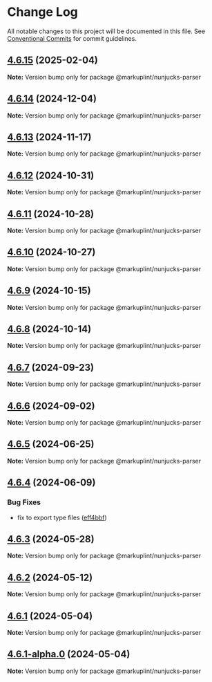 # Change Log

All notable changes to this project will be documented in this file.
See [Conventional Commits](https://conventionalcommits.org) for commit guidelines.

## [4.6.15](https://github.com/markuplint/markuplint/compare/@markuplint/nunjucks-parser@4.6.14...@markuplint/nunjucks-parser@4.6.15) (2025-02-04)

**Note:** Version bump only for package @markuplint/nunjucks-parser

## [4.6.14](https://github.com/markuplint/markuplint/compare/@markuplint/nunjucks-parser@4.6.13...@markuplint/nunjucks-parser@4.6.14) (2024-12-04)

**Note:** Version bump only for package @markuplint/nunjucks-parser

## [4.6.13](https://github.com/markuplint/markuplint/compare/@markuplint/nunjucks-parser@4.6.12...@markuplint/nunjucks-parser@4.6.13) (2024-11-17)

**Note:** Version bump only for package @markuplint/nunjucks-parser

## [4.6.12](https://github.com/markuplint/markuplint/compare/@markuplint/nunjucks-parser@4.6.11...@markuplint/nunjucks-parser@4.6.12) (2024-10-31)

**Note:** Version bump only for package @markuplint/nunjucks-parser

## [4.6.11](https://github.com/markuplint/markuplint/compare/@markuplint/nunjucks-parser@4.6.10...@markuplint/nunjucks-parser@4.6.11) (2024-10-28)

**Note:** Version bump only for package @markuplint/nunjucks-parser

## [4.6.10](https://github.com/markuplint/markuplint/compare/@markuplint/nunjucks-parser@4.6.9...@markuplint/nunjucks-parser@4.6.10) (2024-10-27)

**Note:** Version bump only for package @markuplint/nunjucks-parser

## [4.6.9](https://github.com/markuplint/markuplint/compare/@markuplint/nunjucks-parser@4.6.8...@markuplint/nunjucks-parser@4.6.9) (2024-10-15)

**Note:** Version bump only for package @markuplint/nunjucks-parser

## [4.6.8](https://github.com/markuplint/markuplint/compare/@markuplint/nunjucks-parser@4.6.7...@markuplint/nunjucks-parser@4.6.8) (2024-10-14)

**Note:** Version bump only for package @markuplint/nunjucks-parser

## [4.6.7](https://github.com/markuplint/markuplint/compare/@markuplint/nunjucks-parser@4.6.6...@markuplint/nunjucks-parser@4.6.7) (2024-09-23)

**Note:** Version bump only for package @markuplint/nunjucks-parser

## [4.6.6](https://github.com/markuplint/markuplint/compare/@markuplint/nunjucks-parser@4.6.5...@markuplint/nunjucks-parser@4.6.6) (2024-09-02)

**Note:** Version bump only for package @markuplint/nunjucks-parser

## [4.6.5](https://github.com/markuplint/markuplint/compare/@markuplint/nunjucks-parser@4.6.4...@markuplint/nunjucks-parser@4.6.5) (2024-06-25)

**Note:** Version bump only for package @markuplint/nunjucks-parser

## [4.6.4](https://github.com/markuplint/markuplint/compare/@markuplint/nunjucks-parser@4.6.3...@markuplint/nunjucks-parser@4.6.4) (2024-06-09)

### Bug Fixes

- fix to export type files ([eff4bbf](https://github.com/markuplint/markuplint/commit/eff4bbfd127574809dc5e15d7cafe87699758ee0))

## [4.6.3](https://github.com/markuplint/markuplint/compare/@markuplint/nunjucks-parser@4.6.2...@markuplint/nunjucks-parser@4.6.3) (2024-05-28)

**Note:** Version bump only for package @markuplint/nunjucks-parser

## [4.6.2](https://github.com/markuplint/markuplint/compare/@markuplint/nunjucks-parser@4.6.1...@markuplint/nunjucks-parser@4.6.2) (2024-05-12)

**Note:** Version bump only for package @markuplint/nunjucks-parser

## [4.6.1](https://github.com/markuplint/markuplint/compare/@markuplint/nunjucks-parser@4.6.1-alpha.0...@markuplint/nunjucks-parser@4.6.1) (2024-05-04)

**Note:** Version bump only for package @markuplint/nunjucks-parser

## [4.6.1-alpha.0](https://github.com/markuplint/markuplint/compare/@markuplint/nunjucks-parser@4.6.0...@markuplint/nunjucks-parser@4.6.1-alpha.0) (2024-05-04)

**Note:** Version bump only for package @markuplint/nunjucks-parser
